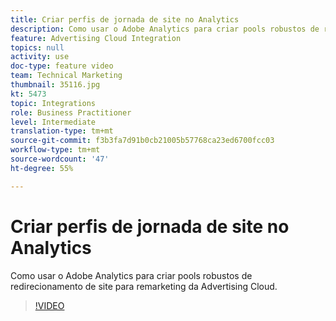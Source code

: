 ```yaml
---
title: Criar perfis de jornada de site no Analytics
description: Como usar o Adobe Analytics para criar pools robustos de redirecionamento de site para remarketing da Advertising Cloud.
feature: Advertising Cloud Integration
topics: null
activity: use
doc-type: feature video
team: Technical Marketing
thumbnail: 35116.jpg
kt: 5473
topic: Integrations
role: Business Practitioner
level: Intermediate
translation-type: tm+mt
source-git-commit: f3b3fa7d91b0cb21005b57768ca23ed6700fcc03
workflow-type: tm+mt
source-wordcount: '47'
ht-degree: 55%

---
```



# Criar perfis de jornada de site no Analytics

Como usar o Adobe Analytics para criar pools robustos de redirecionamento de site para remarketing da Advertising Cloud.

>[!VIDEO](https://video.tv.adobe.com/v/35116/?quality=12&learn=on)
